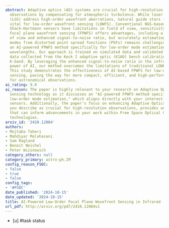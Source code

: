 ```yaml
---
abstract: Adaptive optics (AO) systems are crucial for high-resolution astronomical
  observations by compensating for atmospheric turbulence. While laser guide stars
  (LGS) address high-order wavefront aberrations, natural guide stars (NGS) remain
  vital for low-order wavefront sensing (LOWFS). Conventional NGS-based methods like
  Shack-Hartmann sensors have limitations in field of view, sensitivity, and complexity.
  Focal plane wavefront sensing (FPWFS) offers advantages, including a wider field
  of view and enhanced signal-to-noise ratio, but accurately estimating low-order
  modes from distorted point spread functions (PSFs) remains challenging. We propose
  an AI-powered FPWFS method specifically for low-order mode estimation in infrared
  wavelengths. Our approach is trained on simulated data and validated on on-telescope
  data collected from the Keck I adaptive optic (K1AO) bench calibration source in
  K-band. By leveraging the enhanced signal-to-noise ratio in the infrared and the
  power of AI, our method overcomes the limitations of traditional LOWFS techniques.
  This study demonstrates the effectiveness of AI-based FPWFS for low-order wavefront
  sensing, paving the way for more compact, efficient, and high-performing AO systems
  for astronomical observations.
ai_rating: 9.0
ai_reason: The paper is highly relevant to your research on Adaptive Optics and wavefront
  sensing technology as it discusses an "AI-powered FPWFS method specifically for
  low-order mode estimation," which aligns directly with your interest in wavefront
  sensors. Additionally, the paper's focus on enhancing Adaptive Optics systems, which
  you describe as crucial for high-resolution observations, provides unique insights
  that can inform advancements in your work within Free Space Optical Communication
  technologies.
arxiv_id: '2410.12084'
authors:
- Mojtaba Taheri
- Mahdiyar Molahasani
- Sam Ragland
- Benoit Neichel
- Peter Wizinowich
category_others: null
category_primary: astro-ph.IM
config_reason_FSOC:
- false
- true
- false
config_tags:
- '#FSOC'
date_published: '2024-10-15'
date_updated: '2024-10-15'
title: AI-Powered Low-Order Focal Plane Wavefront Sensing in Infrared
url_pdf: http://arxiv.org/pdf/2410.12084v1
---
```

 - [u] #task status
